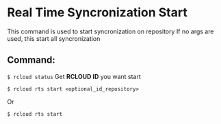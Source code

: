 # Real Time Syncronization Start
This command is used to start syncronization on repository
If no args are used, this start all syncronization

## Command:
`$ rcloud status` Get **RCLOUD ID** you want start

`$ rcloud rts start <optional_id_repository>`

Or

`$ rcloud rts start`